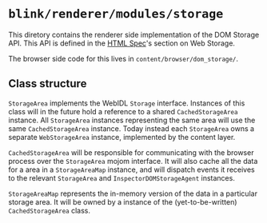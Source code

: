 # `blink/renderer/modules/storage`

This diretory contains the renderer side implementation of the DOM Storage API.
This API is defined in the
[HTML Spec](https://html.spec.whatwg.org/multipage/webstorage.html)'s section on
Web Storage.

The browser side code for this lives in `content/browser/dom_storage/`.

## Class structure

`StorageArea` implements the WebIDL `Storage` interface. Instances of this class
will in the future hold a reference to a shared `CachedStorageArea` instance.
All `StorageArea` instances representing the same area will use the same
`CachedStorageArea` instance. Today instead each `StorageArea` owns a separate
`WebStorageArea` instance, implemented by the content layer.

`CachedStorageArea` will be responsible for communicating with the browser
process over the `StorageArea` mojom interface. It will also cache all the data
for a area in a `StorageAreaMap` instance, and will dispatch events it receives
to the relevant `StorageArea` and `InspectorDOMStorageAgent` instances.

`StorageAreaMap` represents the in-memory version of the data in a particular
storage area. It will be owned by a instance of the (yet-to-be-written)
`CachedStorageArea` class.
